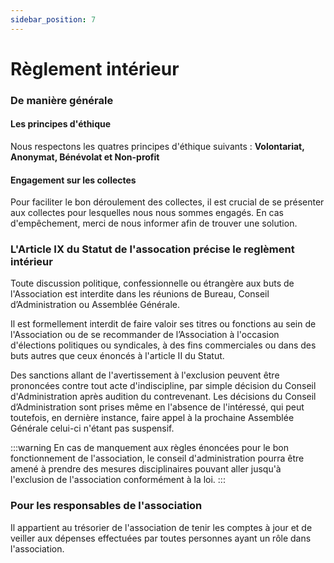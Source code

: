```yaml
---
sidebar_position: 7
---
```


# Règlement intérieur


### De manière générale

#### Les principes d'éthique
Nous respectons les quatres principes d'éthique suivants : **Volontariat, Anonymat, Bénévolat et Non-profit**

#### Engagement sur les collectes
Pour faciliter le bon déroulement des collectes, il est crucial de se présenter aux collectes pour lesquelles nous nous sommes engagés. En cas d'empêchement, merci de nous informer afin de trouver une solution.

### L'Article IX du Statut de l'assocation précise le reglèment intérieur

Toute discussion politique, confessionnelle ou étrangère aux buts de l'Association est interdite dans
les réunions de Bureau, Conseil d’Administration ou Assemblée Générale.

Il est formellement interdit de faire valoir ses titres ou fonctions au sein de l'Association ou de se
recommander de l’Association à l'occasion d'élections politiques ou syndicales, à des fins
commerciales ou dans des buts autres que ceux énoncés à l'article II du Statut.

Des sanctions allant de l'avertissement à l'exclusion peuvent être prononcées contre tout acte
d'indiscipline, par simple décision du Conseil d'Administration après audition du contrevenant.
Les décisions du Conseil d’Administration sont prises même en l'absence de l'intéressé, qui peut
toutefois, en dernière instance, faire appel à la prochaine Assemblée Générale celui-ci n'étant pas
suspensif.

:::warning
En cas de manquement aux règles énoncées pour le bon fonctionnement de l'association, le conseil d'administration pourra être amené à prendre des mesures disciplinaires pouvant aller jusqu'à l'exclusion de l'association conformément à la loi.
:::

### Pour les responsables de l'association

Il appartient au trésorier de l'association de tenir les comptes à jour et de veiller aux dépenses effectuées par toutes personnes ayant un rôle dans l'association.